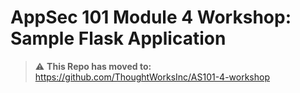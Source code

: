 # AppSec 101 Module 4 Workshop: Sample Flask Application

> :warning: **This Repo has moved to:** https://github.com/ThoughtWorksInc/AS101-4-workshop

